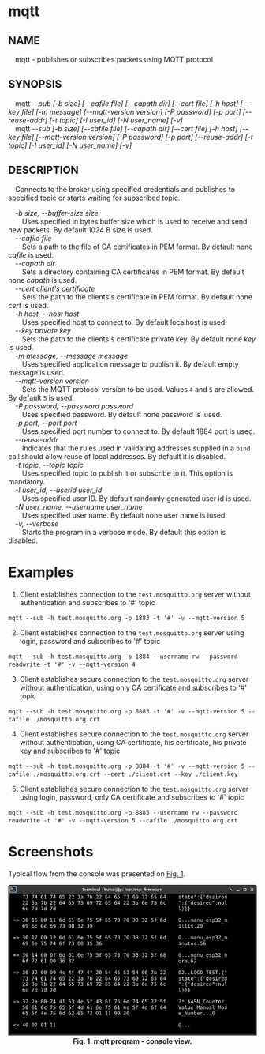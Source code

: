 # mqtt
## NAME
&emsp;mqtt - publishes or subscribes packets using MQTT protocol
## SYNOPSIS
&emsp;mqtt _--pub [-b size] [--cafile file] [--capath dir] [--cert file] [-h host] [--key file] [-m message] [--mqtt-version version] [-P password] [-p port] [--reuse-addr] [-t topic] [-I user_id] [-N user_name] [-v]_  
&emsp;mqtt _--sub [-b size] [--cafile file] [--capath dir] [--cert file] [-h host] [--key file] [--mqtt-version version] [-P password] [-p port] [--reuse-addr] [-t topic] [-I user_id] [-N user_name] [-v]_  
## DESCRIPTION
&emsp;Connects to the broker using specified credentials and publishes to specified topic or starts waiting for subscribed topic.

&emsp;_-b size, --buffer-size size_  
&emsp;&emsp;Uses specified in bytes buffer size which is used to receive and send new packets. By default 1024 B size is used.  
&emsp;_--cafile file_  
&emsp;&emsp;Sets a path to the file of CA certificates in PEM format. By default none _cafile_ is used.  
&emsp;_--capath dir_  
&emsp;&emsp;Sets a directory containing CA certificates in PEM format. By default none _capath_ is used.  
&emsp;_--cert client's certificate_  
&emsp;&emsp;Sets the path to the clients's certificate in PEM format. By default none _cert_ is used.  
&emsp;_-h host, --host host_  
&emsp;&emsp;Uses specified host to connect to. By default localhost is used.  
&emsp;_--key private key_  
&emsp;&emsp;Sets the path to the clients's certificate private key. By default none _key_ is used.  
&emsp;_-m message, --message message_  
&emsp;&emsp;Uses specified application message to publish it. By default empty message is used.  
&emsp;_--mqtt-version version_  
&emsp;&emsp;Sets the MQTT protocol version to be used. Values `4` and `5` are allowed. By default `5` is used.  
&emsp;_-P password, --password password_  
&emsp;&emsp;Uses specified password. By default none password is iused.   
&emsp;_-p port, --port port_  
&emsp;&emsp;Uses specified port number to connect to. By default 1884 port is used.  
&emsp;_--reuse-addr_  
&emsp;&emsp;Indicates that the rules used in validating addresses supplied in a `bind` call should allow reuse of local addresses. By default it is disabled.  
&emsp;_-t topic, --topic topic_  
&emsp;&emsp;Uses specified topic to publish it or subscribe to it. This option is mandatory.  
&emsp;_-I user_id, --userid user_id_  
&emsp;&emsp;Uses specified user ID. By default randomly generated user id is used.  
&emsp;_-N user_name, --username user_name_  
&emsp;&emsp;Uses specified user name. By default none user name is iused.  
&emsp;_-v, --verbose_  
&emsp;&emsp;Starts the program in a verbose mode. By default this option is disabled.  

# Examples
1. Client establishes connection to the `test.mosquitto.org` server without authentication and subscribes to '#' topic
```
mqtt --sub -h test.mosquitto.org -p 1883 -t '#' -v --mqtt-version 5
```
2. Client establishes connection to the `test.mosquitto.org` server using login, password and subscribes to '#' topic
```
mqtt --sub -h test.mosquitto.org -p 1884 --username rw --password readwrite -t '#' -v --mqtt-version 4
```
3. Client establishes secure connection to the `test.mosquitto.org` server without authentication, using only CA certificate and subscribes to '#' topic
```
mqtt --sub -h test.mosquitto.org -p 8883 -t '#' -v --mqtt-version 5 --cafile ./mosquitto.org.crt
```
4. Client establishes secure connection to the `test.mosquitto.org` server without authentication, using CA certificate, his certificate, his private key and subscribes to '#' topic
```
mqtt --sub -h test.mosquitto.org -p 8884 -t '#' -v --mqtt-version 5 --cafile ./mosquitto.org.crt --cert ./client.crt --key ./client.key
```
5. Client establishes secure connection to the `test.mosquitto.org` server using login, password, only CA certificate and subscribes to '#' topic
```
mqtt --sub -h test.mosquitto.org -p 8885 --username rw --password readwrite -t '#' -v --mqtt-version 5 --cafile ./mosquitto.org.crt
```

# Screenshots
Typical flow from the console was presented on <a href="#fig01">Fig. 1</a>.

<p align="center">
  <a name="fig01"> 
  <img src="../../doc/mqtt_console.png" /> </br>
  <b>Fig. 1. mqtt program - console view. </b>
  </a>
</p>
